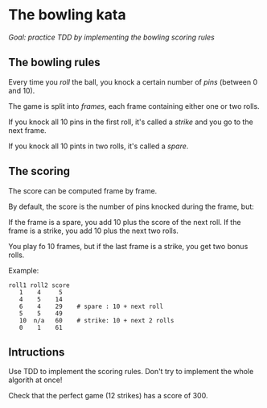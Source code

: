# The bowling kata

*Goal: practice TDD by implementing the bowling scoring rules*

## The bowling rules

Every time you *roll* the ball, you knock a certain number of *pins* (between 0 and 10).

The game is split into *frames*, each frame containing either one or two
rolls.

If you knock all 10 pins in the first roll, it's called a *strike* and
you go to the next frame.

If you knock all 10 pints in two rolls, it's called a *spare*.

## The scoring

The score can be computed frame by frame.

By default, the score is the number of pins knocked during the frame, but:

If the frame is a spare, you add 10 plus the score of the next roll.
If the frame is a strike, you add 10 plus the next two rolls.

You play fo 10 frames, but if the last frame is a strike, you get two bonus rolls.

Example:

```
roll1 roll2 score
   1    4     5
   4    5    14
   6    4    29    # spare : 10 + next roll
   5    5    49
   10  n/a   60    # strike: 10 + next 2 rolls
   0    1    61
```

## Intructions

Use TDD to implement the scoring rules. Don't try to implement the whole algorith
at once!

Check that the perfect game (12 strikes) has a score of 300.
